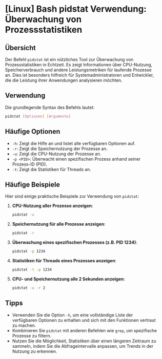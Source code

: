 # [Linux] Bash pidstat Verwendung: Überwachung von Prozessstatistiken

## Übersicht
Der Befehl `pidstat` ist ein nützliches Tool zur Überwachung von Prozessstatistiken in Echtzeit. Es zeigt Informationen über CPU-Nutzung, Speicherverbrauch und andere Leistungsmetriken für laufende Prozesse an. Dies ist besonders hilfreich für Systemadministratoren und Entwickler, die die Leistung ihrer Anwendungen analysieren möchten.

## Verwendung
Die grundlegende Syntax des Befehls lautet:

```bash
pidstat [Optionen] [Argumente]
```

## Häufige Optionen
- `-h`: Zeigt die Hilfe an und listet alle verfügbaren Optionen auf.
- `-r`: Zeigt die Speichernutzung der Prozesse an.
- `-u`: Zeigt die CPU-Nutzung der Prozesse an.
- `-p <PID>`: Überwacht einen spezifischen Prozess anhand seiner Prozess-ID (PID).
- `-t`: Zeigt die Statistiken für Threads an.

## Häufige Beispiele
Hier sind einige praktische Beispiele zur Verwendung von `pidstat`:

1. **CPU-Nutzung aller Prozesse anzeigen**:
   ```bash
   pidstat -u
   ```

2. **Speichernutzung für alle Prozesse anzeigen**:
   ```bash
   pidstat -r
   ```

3. **Überwachung eines spezifischen Prozesses (z.B. PID 1234)**:
   ```bash
   pidstat -p 1234
   ```

4. **Statistiken für Threads eines Prozesses anzeigen**:
   ```bash
   pidstat -t -p 1234
   ```

5. **CPU- und Speichernutzung alle 2 Sekunden anzeigen**:
   ```bash
   pidstat -u -r 2
   ```

## Tipps
- Verwenden Sie die Option `-h`, um eine vollständige Liste der verfügbaren Optionen zu erhalten und sich mit den Funktionen vertraut zu machen.
- Kombinieren Sie `pidstat` mit anderen Befehlen wie `grep`, um spezifische Prozesse zu filtern.
- Nutzen Sie die Möglichkeit, Statistiken über einen längeren Zeitraum zu sammeln, indem Sie die Abfrageintervalle anpassen, um Trends in der Nutzung zu erkennen.